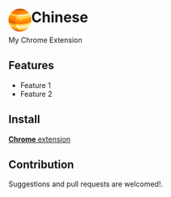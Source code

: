 # <img src="public/icons/icon_48.png" width="45" align="left"> Chinese

My Chrome Extension

## Features

- Feature 1
- Feature 2

## Install

[**Chrome** extension]() <!-- TODO: Add chrome extension link inside parenthesis -->

## Contribution

Suggestions and pull requests are welcomed!.

